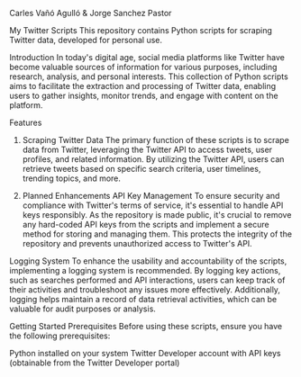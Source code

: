 Carles Vañó Agulló & Jorge Sanchez Pastor

My Twitter Scripts
This repository contains Python scripts for scraping Twitter data, developed for personal use.

Introduction
In today's digital age, social media platforms like Twitter have become valuable sources of information for various purposes, including research, analysis, and personal interests. This collection of Python scripts aims to facilitate the extraction and processing of Twitter data, enabling users to gather insights, monitor trends, and engage with content on the platform.

Features
1. Scraping Twitter Data
The primary function of these scripts is to scrape data from Twitter, leveraging the Twitter API to access tweets, user profiles, and related information. By utilizing the Twitter API, users can retrieve tweets based on specific search criteria, user timelines, trending topics, and more.

2. Planned Enhancements
API Key Management
To ensure security and compliance with Twitter's terms of service, it's essential to handle API keys responsibly. As the repository is made public, it's crucial to remove any hard-coded API keys from the scripts and implement a secure method for storing and managing them. This protects the integrity of the repository and prevents unauthorized access to Twitter's API.

Logging System
To enhance the usability and accountability of the scripts, implementing a logging system is recommended. By logging key actions, such as searches performed and API interactions, users can keep track of their activities and troubleshoot any issues more effectively. Additionally, logging helps maintain a record of data retrieval activities, which can be valuable for audit purposes or analysis.

Getting Started
Prerequisites
Before using these scripts, ensure you have the following prerequisites:

Python installed on your system
Twitter Developer account with API keys (obtainable from the Twitter Developer portal)